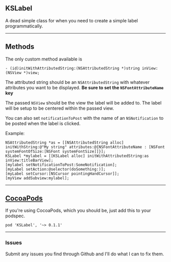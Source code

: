 ## KSLabel

A dead simple class for when you need to create a simple label programmatically.

-----------

## Methods

The only custom method available is

```- (id)initWithAttributedString:(NSAttributedString *)string inView:(NSView *)view;```

The attributed string should be an `NSAttributedString` with whatever attributes you want to be displayed. **Be sure to set the `NSFontAttributeName` key**

The passed `NSView` should be the view the label will be added to. The label will be setup to be centered within the passed view.

You can also set `notificationToPost` with the name of an `NSNotification` to be posted when the label is clicked.

Example:

	NSAttributedString *as = [[NSAttributedString alloc] initWithString:@"My string" attributes:@{NSFontAttributeName : [NSFont systemFontOfSize:[NSFont systemFontSize]]}];
	KSLabel *mylabel = [[KSLabel alloc] initWithAttributedString:as inView:titleBarView];
	[mylabel setNotificationToPost:SomeNotification];
	[myLabel setAction:@selector(doSomething:)];
	[myLabel setCursor:[NSCursor pointingHandCursor]];
	[myView addSubview:mylabel];

-----------

## [CocoaPods](http://cocoapods.org/)

If you're using CocoaPods, which you should be, just add this to your podspec.

	pod 'KSLabel', '~> 0.1.1'

-----------

### Issues 

Submit any issues you find through Github and I'll do what I can to fix them.
